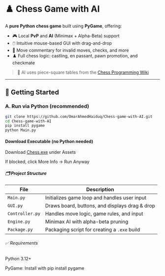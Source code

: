 # ♟️ Chess Game with AI

A **pure Python chess game** built using **PyGame**, offering:

- 🎮 Local **PvP** and **AI** (Minimax + Alpha-Beta) support  
- 🖱️ Intuitive mouse-based GUI with drag-and-drop  
- 💬 Move commentary for invalid moves, checks, and more  
- ♟️ Full chess logic: castling, en passant, pawn promotion, and checkmate  

> 🔸 AI uses piece-square tables from the [Chess Programming Wiki](https://www.chessprogramming.org/PeSTO%27s_Evaluation_Function)


---

## 🚀 Getting Started

### A. Run via Python (recommended)
```bash
git clone https://github.com/OmarAhmedHaiduq/Chess-game-with-AI.git
cd Chess-game-with-AI
pip install pygame
python Main.py
```
#### Download Executable (no Python needed)

Download [Chess.exe](https://alex2moe-my.sharepoint.com/:u:/g/personal/456221419_alex2_moe_edu_eg/Eccvn2muz99FoECNSrH5CiQBqZdj8zV8yoTknIDdNIiXzA?e=7h3bx9) under Assets

If blocked, click More Info → Run Anyway

##### 🗂️ Project Structure

| File            | Description                                    |
| --------------- | ---------------------------------------------- |
| `Main.py`       | Initializes game loop and handles user input   |
| `GUI.py`        | Draws board, buttons, and displays drag & drop |
| `Controller.py` | Handles move logic, game rules, and input      |
| `Engine.py`     | Minimax AI with alpha-beta pruning             |
| `Package.py`    | Packaging script for creating a `.exe` build   |

###### ✅ Requirements
Python 3.12+

PyGame: Install with pip install pygame
